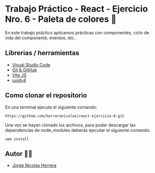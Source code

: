 # Trabajo Práctico - React - Ejercicio Nro. 6 - Paleta de colores 🚀

En este trabajo práctico aplicamos prácticas con componentes, ciclo de vida del componente, eventos, etc..

## Librerias / herramientas

- [Visual Studio Code](https://code.visualstudio.com/)
- [Git & GitHub](https://github.com/)
- [Vite JS](https://vitejs.dev/)
- [uuidv4](https://www.npmjs.com/package/uuidv4)

## Como clonar el repositorio

En una terminal ejecuta el siguiente comando:

```
https://github.com/herreranicolas/react-ejercicio-6.git
```

Una vez se hayan clonado los archivos, para poder descargar las dependencias de node_modules deberás ejecutar el siguiente comando:

```
npm install
```

## Autor 👨‍💻

- [Jorge Nicolas Herrera](https://www.linkedin.com/in/nicolasherrera95/)
